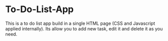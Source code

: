 # To-Do-List-App
This is a to do list app build in a single HTML page (CSS and Javascript applied internally). Its allow you to add new task, edit it and delete it as you need.
